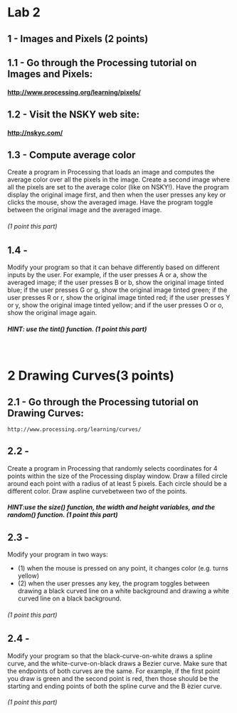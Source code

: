 # Lab 2
## 1 - Images and Pixels (2 points)
## 1.1 - Go through the Processing tutorial on Images and Pixels:
#### http://www.processing.org/learning/pixels/
## 1.2 - Visit the NSKY web site:
#### http://nskyc.com/
## 1.3 - Compute average color
Create a program in Processing that loads an image and computes the average color over all the pixels in the image. Create a second image where all the pixels are set to the average color (like on NSKY!). Have the program display the original image first, and then when the user presses any key or clicks the mouse, show the averaged image. Have the program toggle between the original image and the averaged image. 
###### (1 point this part)
## 1.4 - 
Modify your program so that it can behave differently based on different inputs by the user. For example, if the user presses A or a, show the averaged image; if the user presses B or b, show the original image tinted blue; if the user presses G or g, show the original image tinted green; if the user presses R or r, show the original image tinted red; if the user presses Y or y, show the original image tinted yellow; and if the user presses O or o, show the original image again. 
##### HINT: use the tint() function. (1 point this part)
&nbsp;
# 2 Drawing Curves(3 points)
## 2.1 - Go through the Processing tutorial on Drawing Curves:
```
http://www.processing.org/learning/curves/
```
## 2.2 - 
Create a program in Processing that randomly selects coordinates for 4 points within the size of the Processing display window. Draw a filled circle around each point with a radius of at least 5 pixels. Each circle should be a different color. Draw aspline curvebetween two of the points.
##### HINT:use the size() function, the width and height variables, and the random() function. (1 point this part)
## 2.3 - 
Modify your program in two ways: 
* (1) when the mouse is pressed on any point, it changes color (e.g. turns yellow)
* (2) when the user presses any key, the program toggles between drawing a black curved line on a white background and drawing a white curved line on a black background.
###### (1 point this part)

## 2.4 - 
Modify your program so that the black-curve-on-white draws a spline curve, and the white-curve-on-black draws a Bezier curve. Make sure that the endpoints of both curves are the same. For example, if the first point you draw is green and the second point is red, then those should be the starting and ending points of both the spline curve and the B ́ezier curve.
###### (1 point this part)
